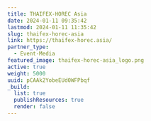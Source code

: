 ```yaml
---
title: THAIFEX-HOREC Asia
date: 2024-01-11 09:35:42
lastmod: 2024-01-11 11:35:42
slug: thaifex-horec-asia
link: https://thaifex-horec.asia/
partner_type:
  - Event-Media
featured_image: thaifex-horec-asia_logo.png
active: true
weight: 5000
uuid: pCAAk2YobeEUd0WFPbqf
_build:
  list: true
  publishResources: true
  render: false
---
```

